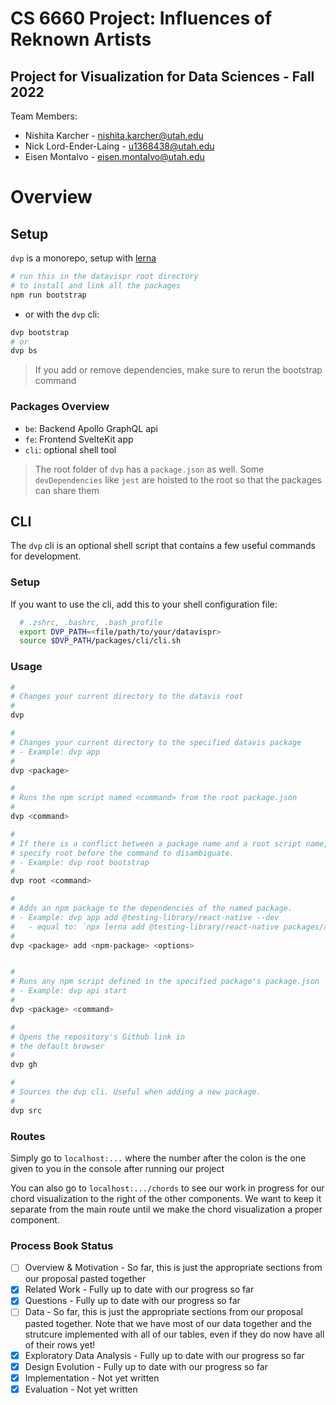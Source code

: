 # CS 6660 Project: Influences of Reknown Artists
## Project for Visualization for Data Sciences - Fall 2022

Team Members:
* Nishita Karcher - nishita.karcher@utah.edu
* Nick Lord-Ender-Laing - u1368438@utah.edu
* Eisen Montalvo - eisen.montalvo@utah.edu

# Overview

## Setup

`dvp` is a monorepo, setup with [lerna](https://github.com/lerna/lerna) 

```bash
# run this in the datavispr root directory
# to install and link all the packages
npm run bootstrap
```

* or with the `dvp` cli:
```bash
dvp bootstrap
# or
dvp bs
```
> If you add or remove dependencies, make sure to rerun the bootstrap command

### Packages Overview

* `be`: Backend Apollo GraphQL api
* `fe`: Frontend SvelteKit app
* `cli`: optional shell tool

> The root folder of `dvp` has a `package.json` as well. Some `devDependencies` like
> `jest` are hoisted to the root so that the packages can share them

## CLI

The `dvp` cli is an optional shell script that contains a few useful commands for development.

### Setup

If you want to use the cli, add this to your shell configuration file:

```bash
  # .zshrc, .bashrc, .bash_profile
  export DVP_PATH=<file/path/to/your/datavispr>
  source $DVP_PATH/packages/cli/cli.sh
```

### Usage

```bash
#
# Changes your current directory to the datavis root
#
dvp

#
# Changes your current directory to the specified datavis package
# - Example: dvp app
#
dvp <package>

#
# Runs the npm script named <command> from the root package.json
#
dvp <command>

#
# If there is a conflict between a package name and a root script name,
# specify root before the command to disambiguate.
# - Example: dvp root bootstrap
#
dvp root <command>

#
# Adds an npm package to the dependencies of the named package.
# - Example: dvp app add @testing-library/react-native --dev
#   - equal to: `npx lerna add @testing-library/react-native packages/app --dev
#
dvp <package> add <npm-package> <options>


#
# Runs any npm script defined in the specified package's package.json
# - Example: dvp api start
#
dvp <package> <command>

#
# Opens the repository's Github link in
# the default browser
#
dvp gh

#
# Sources the dvp cli. Useful when adding a new package.
#
dvp src

```

### Routes
Simply go to `localhost:...` where the number after the colon is the one given to you in the console after running our project

You can also go to `localhost:.../chords` to see our work in progress for our chord visualization to the right of the other components. We want to keep it separate from the main route until we make the chord visualization a proper component.


### Process Book Status

- [ ] Overview & Motivation - So far, this is just the appropriate sections from our proposal pasted together
- [x] Related Work - Fully up to date with our progress so far
- [x] Questions - Fully up to date with our progress so far
- [ ] Data - So far, this is just the appropriate sections from our proposal pasted together. Note that we have most of our data together and the strutcure implemented with all of our tables, even if they do now have all of their rows yet!
- [x] Exploratory Data Analysis - Fully up to date with our progress so far
- [x] Design Evolution - Fully up to date with our progress so far  
- [x] Implementation - Not yet written
- [x] Evaluation - Not yet written